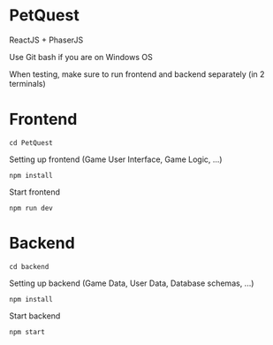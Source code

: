 # PetQuest
ReactJS + PhaserJS

Use Git bash if you are on Windows OS

When testing, make sure to run frontend and backend separately (in 2 terminals)

# Frontend
```
cd PetQuest
```

Setting up frontend (Game User Interface, Game Logic, ...)
```
npm install
```

Start frontend 

```
npm run dev
```

# Backend
```
cd backend
```

Setting up backend (Game Data, User Data, Database schemas, ...)
```
npm install
```

Start backend
```
npm start
```
